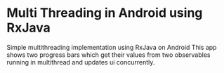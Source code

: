 # Multi Threading in Android using RxJava
Simple multithreading implementation using RxJava on Android
This app shows two progress bars which get their values from two observables running in multithread
and updates ui concurrently.
